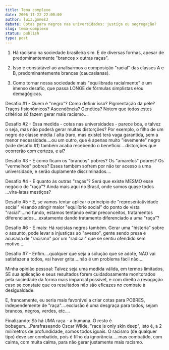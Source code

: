 ```yaml
---
title: Tema complexo
date: 2006-11-22 22:00:00
author: luiz.gomes3
debate: Cotas para negros nas universidades: justiça ou segregação? 
slug: tema-complexo
status: publish 
type: post
---
```


1) Há racismo na sociedade brasileira sim. E de diversas formas, apesar de predominantemente "brancos x outras raças".  

2) Isso é constatável ao analisarmos a composição "racial" das classes A e B, predominantemente brancas (caucasianas).  

3) Como tornar nossa sociedade mais "equilibrada racialmente" é um imenso desafio, que passa LONGE de fórmulas simplistas e/ou demagógicas.  

Desafio #1 - Quem é "negro"? Como definir isso? Pigmentação da pele? Traços fisionômicos? Ascendência? Genética? Notem que todos estes critérios só fazem gerar mais racismo...  

Desafio #2 - Essa medida - cotas nas universidades - parece boa, e talvez o seja, mas não poderá gerar muitas distorções? Por exemplo, o filho de um negro de classe média / alta (raro, mas existe) terá vaga garantida, sem a menor necessidade....ou um outro, que é apenas muito "levemente" negro (vide desafio #1) também acaba recebendo o benefício....distorções que ocorrerão com certeza, e aí?  

Desafio #3 - E como ficam os "brancos" pobres? Os "amarelos" pobres? Os "vermelhos" pobres? Esses também sofrem por não ter acesso a uma universidade, e serão duplamente discriminados....  

Desafio #4 - E quanto às outras "raças"? Será que existe MESMO esse negócio de "raça"? Ainda mais aqui no Brasil, onde somos quase todos ...vira-latas mestiços?  

Desafio #5 - E, se vamos tentar aplicar o princípio de "representatividade social" visando atingir maior "equilíbrio social" do ponto de vista "racial"....no fundo, estamos tentando evitar preconceitos, tratamentos diferenciados....exatamente dando tratamento diferenciado a uma "raça"?  

Desafio #6 - E mais: Há racistas negros também. Gerar uma "histeria" sobre o assunto, pode levar a injustiças ao "avesso", gente sendo presa e acusada de "racismo" por um "radical" que se sentiu ofendido sem motivo....  

Desafio #7 - Enfim....qualquer que seja a solução que se adote, NÃO vai satisfazer a todos, vai haver grita....não é um problema fácil não....  

Minha opinião pessoal: Talvez seja uma medida válida, em termos limitados, SE sua aplicação e seus resultados forem cuidadosamente monitorados pela sociedade da forma mais imparcial possível, e com direito a revogação caso se constate que os resultados não são eficazes no combate à desigualdade.  

E, francamente, eu seria mais favorável a criar cotas para POBRES, independemente de "raça"....exclusão é uma desgraça para todos, sejam brancos, negros, verdes, etc....  

Finalizando: Só há UMA raça - a humana. O resto é bobagem....Parafraseando Oscar WIlde, "race is only skin deep", isto é, a 2 milímetros de profundidade, somos todos iguais. O racismo (de qualquer tipo) deve ser combatido, pois é filho da ignorância.....mas combatido, com calma, com muita calma, para não gerar justamente mais racismo.
